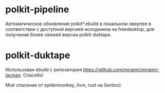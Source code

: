 # polkit-pipeline
Автоматическое обновление polkit*.ebuild в локальном оверлее в соответствии с доступной версией исходников на freedesktop, для получения более свежей версии polkit-duktape.

# polkit-duktape
Использован ebuild с репозитория https://github.com/miramir/miramir-layman. Спасибо!

Моё спасение от spidermonkey, llvm, rust на Gentoo)

